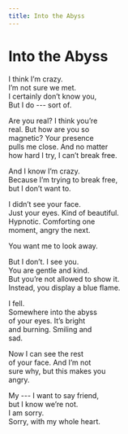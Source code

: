 ```yaml
---
title: Into the Abyss
---
```

# Into the Abyss

I think I’m crazy.<br/>
I’m not sure we met.<br/>
I certainly don’t know you,<br/>
But I do --- sort of.<br/>


Are you real? I think you’re<br/>
real. But how are you so<br/>
magnetic? Your presence<br/>
pulls me close. And no matter<br/>
how hard I try, I can’t break free.<br/>


And I know I’m crazy.<br/>
Because I’m trying to break free,<br/>
but I don’t want to.<br/>


I didn’t see your face.<br/>
Just your eyes. Kind of beautiful.<br/>
Hypnotic. Comforting one<br/>
moment, angry the next.<br/>


You want me to look away.<br/>


But I don’t. I see you.<br/>
You are gentle and kind.<br/>
But you’re not allowed to show it.<br/>
Instead, you display a blue flame.<br/>


I fell.<br/>
Somewhere into the abyss<br/>
of your eyes. It’s bright<br/>
and burning. Smiling and<br/>
sad.<br/>


Now I can see the rest<br/>
of your face. And I’m not<br/>
sure why, but this makes you<br/>
angry.<br/>


My --- I want to say friend,<br/>
but I know we’re not.<br/>
I am sorry.<br/>
Sorry, with my whole heart.<br/>